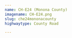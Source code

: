 ```yaml
---
name: CH-E24 (Monona County)
imagename: CH-E24.png
slug: che24mononacounty
highwaytype: County Road

---
```

